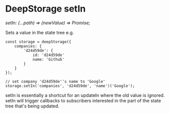 # DeepStorage setIn

_setIn: \(...path\) =&gt; \(newValue\) =&gt; Promise;_

Sets a value in the state tree e.g.

```
const storage = deepStorage({
    companies: {
        'd24d59de': {
            id: 'd24d59de'
            name: 'Github'
        }
    }
});

// set company 'd24d59de''s name to 'Google'
storage.setIn('companies', 'd24d59de', 'name')('Google');
```

setIn is essentially a shortcut for an updateIn where the old value is ignored. setIn will trigger callbacks to subscribers interested in the part of the state tree that's being updated.

